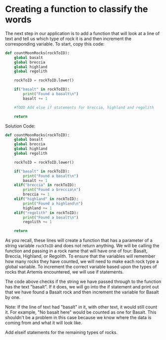 # Creating a function to classify the words

The next step in our application is to add a function that will look at a line of text and tell us which type of rock it is and then increment the corresponding variable. To start, copy this code:

```python
def countMoonRocks(rockToID):
    global basalt
    global breccia
    global highland
    global regolith

    rockToID = rockToID.lower()

    if("basalt" in rockToID):
        print("Found a basalt\n")
        basalt += 1

    #TODO Add else if statements for breccia, highland and regolith

    return
```

Solution Code:

```python
def countMoonRocks(rockToID):
    global basalt
    global breccia
    global highland
    global regolith

    rockToID = rockToID.lower()

    if("basalt" in rockToID):
        print("Found a basalt\n")
        basalt += 1
    elif("breccia" in rockToID):
        print("Found a breccia\n")
        breccia += 1
    elif("highland" in rockToID):
        print("Found a highland\n")
        highland += 1
    elif("regolith" in rockToID):
        print("Found a basalt\n")
        regolith += 1

    return
```

As you recall, these lines will create a function that has a parameter of a string variable `rockToID` and does not return anything. We will be calling the function and passing in a rock name that will have one of four: Basalt, Breccia, Highland, or Regolith. To ensure that the variables will remember how many rocks they have counted, we will need to make each rock type a global variable. To increment the correct variable based upon the types of rocks that Artemis encountered, we will use if statements.

The code above checks if the string we have passed through to the function has the text "basalt". If it does, we will go into the if statement and print out that we have found a Basalt rock and then increment the variable for Basalt by one.

Note: If the line of text had "basalt" in it, with other text, it would still count it. For example, "No basalt here" would be counted as one for Basalt. This shouldn't be a problem in this case because we know where the data is coming from and what it will look like.

Add elseif statements for the remaining types of rocks.

